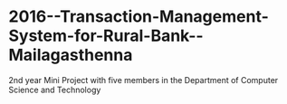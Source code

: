 # 2016--Transaction-Management-System-for-Rural-Bank--Mailagasthenna
2nd year Mini Project with five members in the Department of Computer Science and Technology 

